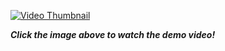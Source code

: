 [![Video Thumbnail](https://www.youtube.com/watch?v=xvFZjo5PgG0&ab_channel=Duran)](https://www.youtube.com/watch?v=xvFZjo5PgG0&ab_channel=Duran "Watch the Demo Video")

**_Click the image above to watch the demo video!_**

